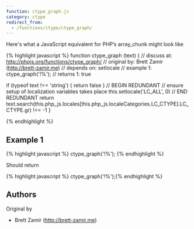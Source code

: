 ```yaml
---
function: ctype_graph.js
category: ctype
redirect_from:
  - /functions/ctype/ctype_graph/
---
```


<!-- WARNING! This file is auto generated by `npm run web:inject`, do not edit by hand -->

Here's what a JavaScript equivalent for PHP’s array_chunk might look like

{% highlight javascript %}
function ctype_graph (text) {
  //  discuss at: http://phpjs.org/functions/ctype_graph/
  // original by: Brett Zamir (http://brett-zamir.me)
  //  depends on: setlocale
  //   example 1: ctype_graph('!%');
  //   returns 1: true

  if (typeof text !== 'string') {
    return false
  }
  // BEGIN REDUNDANT
  // ensure setup of localization variables takes place
  this.setlocale('LC_ALL', 0)
  // END REDUNDANT
  return text.search(this.php_js.locales[this.php_js.localeCategories.LC_CTYPE].LC_CTYPE.gr) !== -1
}

{% endhighlight %}

## Example 1

{% highlight javascript %}
ctype_graph('!%');
{% endhighlight %}

Should return

{% highlight javascript %}
ctype_graph('!%');{% endhighlight %}


## Authors


Original by

- Brett Zamir (http://brett-zamir.me)

